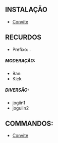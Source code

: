 
## INSTALAÇÃO

- [Convite](https://discord.com/oauth2/authorize?client_id=766369420423462974&scope=bot&permissions=268443678)

## RECURDOS

* Prefixo: .

##### MODERAÇÃO:

- Ban
- Kick

##### DIVERSÃO:

- jogiin1
- joguiin2

## COMMANDOS:

- [Convite](https://discord.com/oauth2/authorize?client_id=766369420423462974&scope=bot&permissions=268443678)
